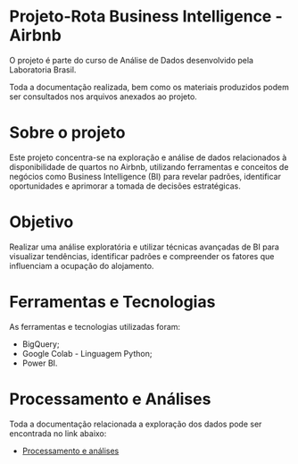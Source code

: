 # Projeto-Rota Business Intelligence - Airbnb

O projeto é parte do curso de Análise de Dados desenvolvido pela Laboratoria Brasil.

Toda a documentação realizada, bem como os materiais produzidos podem ser consultados nos arquivos anexados ao projeto.

# Sobre o projeto

Este projeto concentra-se na exploração e análise de dados relacionados à disponibilidade de quartos no Airbnb, utilizando ferramentas e conceitos de negócios como Business Intelligence (BI) para revelar padrões, identificar oportunidades e aprimorar a tomada de decisões estratégicas.

# Objetivo

Realizar uma análise exploratória e utilizar técnicas avançadas de BI para visualizar tendências, identificar padrões e compreender os fatores que influenciam a ocupação do alojamento.

# Ferramentas e Tecnologias

As ferramentas e tecnologias utilizadas foram:

- BigQuery;
- Google Colab - Linguagem Python;
- Power BI.

# Processamento e Análises

Toda a documentação relacionada a exploração dos dados pode ser encontrada no link abaixo:

- [Processamento e análises](https://github.com/beatriz-mdc/Projeto3_Risco_Relativo/blob/main/processamento_e_analises.md)







